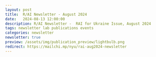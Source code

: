 ```yaml
---
layout: post
title:  R/AI Newsletter - August 2024
date:   2024-08-13 12:00:00
description: R/AI Newsletter -  RAI for Ukraine Issue, August 2024
tags: newsletter lab publications events
categories: newsletter
newsletter: true
preview: /assets/img/publication_preview/lightbulb.png
redirect: https://mailchi.mp/nyu/rai-aug2024-newsletter
---
```

